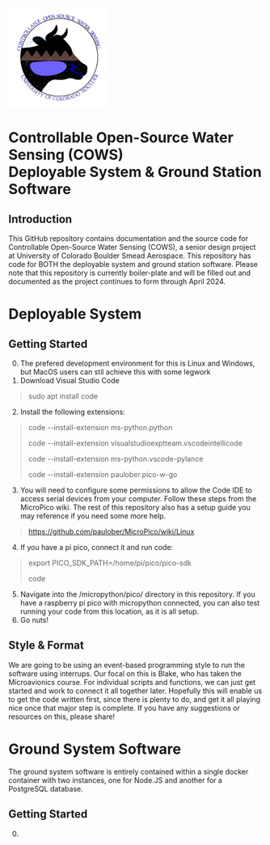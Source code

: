 <img src="assets/images/teamlogo.JPG" width="200" height="200">

# Controllable Open-Source Water Sensing (COWS) <br/> Deployable System & Ground Station Software

## Introduction
This GitHub repository contains documentation and the source code for Controllable Open-Source Water Sensing (COWS), a senior design project at University of Colorado Boulder Smead Aerospace. This repository has code for BOTH the deployable system and ground station software. Please note that this repository is currently boiler-plate and will be filled out and documented as the project continues to form through April 2024.

# Deployable System
## Getting Started
0. The prefered development environment for this is Linux and Windows, but MacOS users can stil achieve this with some legwork
1. Download Visual Studio Code
> sudo apt install code
2. Install the following extensions: 
> code --install-extension ms-python.python
>
> code --install-extension visualstudioexptteam.vscodeintellicode
>
> code --install-extension ms-python.vscode-pylance
>
> code --install-extension paulober.pico-w-go
3. You will need to configure some permissions to allow the Code IDE to access serial devices from your computer. Follow these steps from the MicroPico wiki. The rest of this repository also has a setup guide you may reference if you need some more help.
> https://github.com/paulober/MicroPico/wiki/Linux
4. If you have a pi pico, connect it and run code:
> export PICO_SDK_PATH=/home/pi/pico/pico-sdk
>
> code
5. Navigate into the /micropython/pico/ directory in this repository. If you have a raspberry pi pico with micropython connected, you can also test running your code from this location, as it is all setup.
6. Go nuts!
## Style & Format
We are going to be using an event-based programming style to run the software using interrups. Our focal on this is Blake, who has taken the Microavionics course. For individual scripts and functions, we can just get started and work to connect it all together later. Hopefully this will enable us to get the code written first, since there is plenty to do, and get it all playing nice once that major step is complete. If you have any suggestions or resources on this, please share!

# Ground System Software
The ground system software is entirely contained within a single docker container with two instances, one for Node.JS and another for a PostgreSQL database.
## Getting Started
0. 